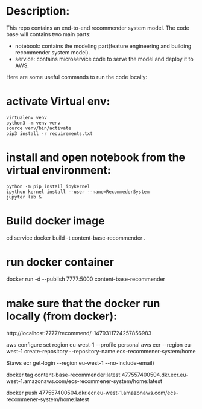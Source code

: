 # Description:

This repo contains an end-to-end recommender system model. The code base will contains two main parts:
* notebook: contains the modeling part(feature engineering and building recommender system model).
* service: contains microservice code to serve the model and deploy it to AWS. 

Here are some useful commands to run the code locally:

# activate Virtual env:

```
virtualenv venv
python3 -m venv venv
source venv/bin/activate
pip3 install -r requirements.txt 
```
# install and open notebook from the virtual environment:
```
python -m pip install ipykernel
ipython kernel install --user --name=RecommederSystem
jupyter lab &
```
# Build docker image
cd service
docker build -t content-base-recommender .
# run docker container
docker run -d --publish 7777:5000 content-base-recommender

# make sure that the docker run locally (from docker):
http://localhost:7777/recommend/-1479311724257856983


aws configure set region eu-west-1 --profile personal
aws ecr  --region eu-west-1 create-repository --repository-name ecs-recommener-system/home

$(aws ecr get-login  --region eu-west-1 --no-include-email)

docker tag content-base-recommender:latest 477557400504.dkr.ecr.eu-west-1.amazonaws.com/ecs-recommener-system/home:latest

docker push 477557400504.dkr.ecr.eu-west-1.amazonaws.com/ecs-recommener-system/home:latest
